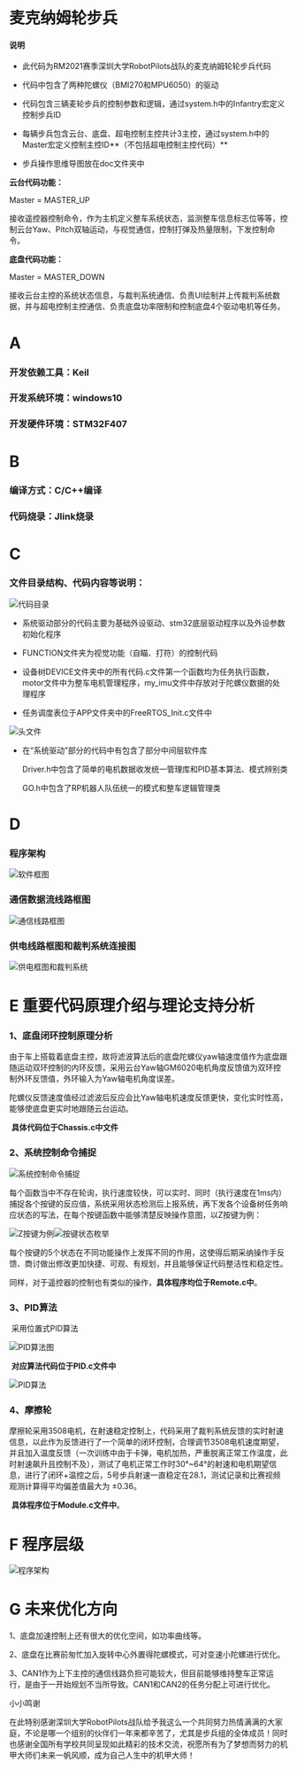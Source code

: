 # 麦克纳姆轮步兵

#### 说明
* 此代码为RM2021赛季深圳大学RobotPilots战队的麦克纳姆轮轮步兵代码

* 代码中包含了两种陀螺仪（BMI270和MPU6050）的驱动

* 代码包含三辆麦轮步兵的控制参数和逻辑，通过system.h中的Infantry宏定义控制步兵ID

* 每辆步兵包含云台、底盘、超电控制主控共计3主控，通过system.h中的Master宏定义控制主控ID**（不包括超电控制主控代码）**

* 步兵操作思维导图放在doc文件夹中

**云台代码功能：**

Master = MASTER_UP

接收遥控器控制命令，作为主机定义整车系统状态，监测整车信息标志位等等，控制云台Yaw、Pitch双轴运动，与视觉通信，控制打弹及热量限制，下发控制命令。

**底盘代码功能：**

Master = MASTER_DOWN

接收云台主控的系统状态信息，与裁判系统通信、负责UI绘制并上传裁判系统数据，并与超电控制主控通信、负责底盘功率限制和控制底盘4个驱动电机等任务。







# A

### 开发依赖工具：Keil

### 开发系统环境：windows10

### 开发硬件环境：STM32F407

# B

### 编译方式：C/C++编译

### 代码烧录：Jlink烧录

# C

### **文件目录结构、代码内容等说明：**

![代码目录](picture/代码目录.png)

* 系统驱动部分的代码主要为基础外设驱动、stm32底层驱动程序以及外设参数初始化程序

* FUNCTION文件夹为视觉功能（自瞄、打符）的控制代码

* 设备树DEVICE文件夹中的所有代码.c文件第一个函数均为任务执行函数，motor文件中为整车电机管理程序，my_imu文件中存放对于陀螺仪数据的处理程序

* 任务调度表位于APP文件夹中的FreeRTOS_Init.c文件中

![头文件](picture/头文件.png)

* 在“系统驱动”部分的代码中有包含了部分中间层软件库

  Driver.h中包含了简单的电机数据收发统一管理库和PID基本算法、模式辨别类

  GO.h中包含了RP机器人队伍统一的模式和整车逻辑管理类

# D

### 程序架构

![软件框图](picture/软件框图.png)

### 通信数据流线路框图

![通信线路框图](picture/通信线路框图.png)

### 供电线路框图和裁判系统连接图

![供电框图和裁判系统](picture/供电框图和裁判系统.png)

# E 重要代码原理介绍与理论支持分析

### 1、底盘闭环控制原理分析

​		由于车上搭载着底盘主控，故将滤波算法后的底盘陀螺仪yaw轴速度值作为底盘跟随运动双环控制的内环反馈，采用云台Yaw轴GM6020电机角度反馈值为双环控制外环反馈值，外环输入为Yaw轴电机角度误差。

​		陀螺仪反馈速度值经过滤波后反应会比Yaw轴电机速度反馈更快，变化实时性高，能够使底盘更实时地跟随云台运动。

​		**具体代码位于Chassis.c中文件**

### 2、系统控制命令捕捉

![系统控制命令捕捉](picture/系统控制命令捕捉.png)

​		每个函数当中不存在轮询，执行速度较快，可以实时、同时（执行速度在1ms内）捕捉各个按键的反应值，系统采用状态检测后上报系统，再下发各个设备树任务响应状态的写法，在每个按键函数中能够清楚反映操作意图，以Z按键为例：

![Z按键为例](picture/Z按键为例.png)![按键状态枚举](picture/按键状态枚举.png)

​		每个按键的5个状态在不同功能操作上发挥不同的作用，这使得后期采纳操作手反馈、商讨做出修改更加快捷、可观、有规划，并且能够保证代码整洁性和稳定性。

​		同样，对于遥控器的控制也有类似的操作，**具体程序均位于Remote.c中**。



### 3、PID算法

​		采用位置式PID算法

![PID算法图](picture/PID算法图.png)

​		**对应算法代码位于PID.c文件中**

![PID算法](picture/PID算法.png)

### 4、摩擦轮

​		摩擦轮采用3508电机，在射速稳定控制上，代码采用了裁判系统反馈的实时射速信息，以此作为反馈进行了一个简单的闭环控制，合理调节3508电机速度期望，并且加入温度反馈（一次训练中由于卡弹，电机加热，严重脱离正常工作温度，此时射速飙升且控制不及），测试了电机正常工作时30°~64°的射速和电机期望信息，进行了闭环+温控之后，5号步兵射速一直稳定在28.1，测试记录和比赛视频观测计算得平均偏差值最大为 ±0.36。

​		**具体程序位于Module.c文件中**。

# F 程序层级

![程序架构](picture/程序架构.png)





# G 未来优化方向

1、底盘加速控制上还有很大的优化空间，如功率曲线等。

2、底盘在比赛前匆忙加入旋转中心外置得陀螺模式，可对变速小陀螺进行优化。

3、CAN1作为上下主控的通信线路负担可能较大，但目前能够维持整车正常运行，是由于一开始规划不当所导致。CAN1和CAN2的任务分配上可进行优化。



小小鸣谢

在此特别感谢深圳大学RobotPilots战队给予我这么一个共同努力热情满满的大家庭，不论是哪一个组别的伙伴们一年来都辛苦了，尤其是步兵组的全体成员！同时也感谢全国所有学校共同呈现如此精彩的技术交流，祝愿所有为了梦想而努力的机甲大师们未来一帆风顺，成为自己人生中的机甲大师！

